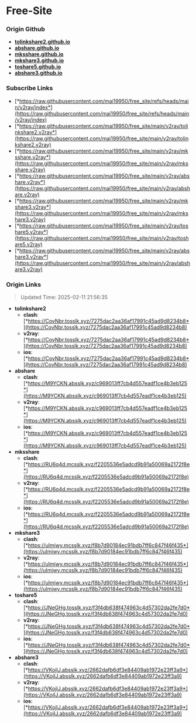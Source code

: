 # Free-Site

### Origin Github

- [**tolinkshare2.github.io**](https://github.com/tolinkshare2/tolinkshare2.github.io)
- [**abshare.github.io**](https://github.com/abshare/abshare.github.io)
- [**mksshare.github.io**](https://github.com/mksshare/mksshare.github.io)
- [**mkshare3.github.io**](https://github.com/mkshare3/mkshare3.github.io)
- [**toshare5.github.io**](https://github.com/toshare5/toshare5.github.io)
- [**abshare3.github.io**](https://github.com/abshare3/abshare3.github.io)

### Subscribe Links

- [*https://raw.githubusercontent.com/mai19950/free_site/refs/heads/main/v2ray/index*](https://raw.githubusercontent.com/mai19950/free_site/refs/heads/main/v2ray/index)
- [*https://raw.githubusercontent.com/mai19950/free_site/main/v2ray/tolinkshare2.v2ray*](https://raw.githubusercontent.com/mai19950/free_site/main/v2ray/tolinkshare2.v2ray)
- [*https://raw.githubusercontent.com/mai19950/free_site/main/v2ray/mksshare.v2ray*](https://raw.githubusercontent.com/mai19950/free_site/main/v2ray/mksshare.v2ray)
- [*https://raw.githubusercontent.com/mai19950/free_site/main/v2ray/abshare.v2ray*](https://raw.githubusercontent.com/mai19950/free_site/main/v2ray/abshare.v2ray)
- [*https://raw.githubusercontent.com/mai19950/free_site/main/v2ray/mkshare3.v2ray*](https://raw.githubusercontent.com/mai19950/free_site/main/v2ray/mkshare3.v2ray)
- [*https://raw.githubusercontent.com/mai19950/free_site/main/v2ray/toshare5.v2ray*](https://raw.githubusercontent.com/mai19950/free_site/main/v2ray/toshare5.v2ray)
- [*https://raw.githubusercontent.com/mai19950/free_site/main/v2ray/abshare3.v2ray*](https://raw.githubusercontent.com/mai19950/free_site/main/v2ray/abshare3.v2ray)

### Origin Links

> Updated Time: 2025-02-11 21:56:35

- **tolinkshare2**
  - **clash**: [*https://CovNbr.tosslk.xyz/7275dac2aa36af17991c45ad9d8234b8*](https://CovNbr.tosslk.xyz/7275dac2aa36af17991c45ad9d8234b8)
  - **v2ray**: [*https://CovNbr.tosslk.xyz/7275dac2aa36af17991c45ad9d8234b8*](https://CovNbr.tosslk.xyz/7275dac2aa36af17991c45ad9d8234b8)
  - **ios**: [*https://CovNbr.tosslk.xyz/7275dac2aa36af17991c45ad9d8234b8*](https://CovNbr.tosslk.xyz/7275dac2aa36af17991c45ad9d8234b8)
- **abshare**
  - **clash**: [*https://M9YCKN.absslk.xyz/c969013ff7cb4d557eadf1ce4b3eb125*](https://M9YCKN.absslk.xyz/c969013ff7cb4d557eadf1ce4b3eb125)
  - **v2ray**: [*https://M9YCKN.absslk.xyz/c969013ff7cb4d557eadf1ce4b3eb125*](https://M9YCKN.absslk.xyz/c969013ff7cb4d557eadf1ce4b3eb125)
  - **ios**: [*https://M9YCKN.absslk.xyz/c969013ff7cb4d557eadf1ce4b3eb125*](https://M9YCKN.absslk.xyz/c969013ff7cb4d557eadf1ce4b3eb125)
- **mksshare**
  - **clash**: [*https://RU6q4d.mcsslk.xyz/f2205536e5adcd9b91a50069a2172f8e*](https://RU6q4d.mcsslk.xyz/f2205536e5adcd9b91a50069a2172f8e)
  - **v2ray**: [*https://RU6q4d.mcsslk.xyz/f2205536e5adcd9b91a50069a2172f8e*](https://RU6q4d.mcsslk.xyz/f2205536e5adcd9b91a50069a2172f8e)
  - **ios**: [*https://RU6q4d.mcsslk.xyz/f2205536e5adcd9b91a50069a2172f8e*](https://RU6q4d.mcsslk.xyz/f2205536e5adcd9b91a50069a2172f8e)
- **mkshare3**
  - **clash**: [*https://uImjwy.mcsslk.xyz/f8b7d90184ec91bdb7ff6c847f46f435*](https://uImjwy.mcsslk.xyz/f8b7d90184ec91bdb7ff6c847f46f435)
  - **v2ray**: [*https://uImjwy.mcsslk.xyz/f8b7d90184ec91bdb7ff6c847f46f435*](https://uImjwy.mcsslk.xyz/f8b7d90184ec91bdb7ff6c847f46f435)
  - **ios**: [*https://uImjwy.mcsslk.xyz/f8b7d90184ec91bdb7ff6c847f46f435*](https://uImjwy.mcsslk.xyz/f8b7d90184ec91bdb7ff6c847f46f435)
- **toshare5**
  - **clash**: [*https://JNeGHg.tosslk.xyz/f3f4db638f474963c4d57302da2fe7d0*](https://JNeGHg.tosslk.xyz/f3f4db638f474963c4d57302da2fe7d0)
  - **v2ray**: [*https://JNeGHg.tosslk.xyz/f3f4db638f474963c4d57302da2fe7d0*](https://JNeGHg.tosslk.xyz/f3f4db638f474963c4d57302da2fe7d0)
  - **ios**: [*https://JNeGHg.tosslk.xyz/f3f4db638f474963c4d57302da2fe7d0*](https://JNeGHg.tosslk.xyz/f3f4db638f474963c4d57302da2fe7d0)
- **abshare3**
  - **clash**: [*https://VKojIJ.absslk.xyz/2662dafb6df3e84409ab1972e23ff3a9*](https://VKojIJ.absslk.xyz/2662dafb6df3e84409ab1972e23ff3a9)
  - **v2ray**: [*https://VKojIJ.absslk.xyz/2662dafb6df3e84409ab1972e23ff3a9*](https://VKojIJ.absslk.xyz/2662dafb6df3e84409ab1972e23ff3a9)
  - **ios**: [*https://VKojIJ.absslk.xyz/2662dafb6df3e84409ab1972e23ff3a9*](https://VKojIJ.absslk.xyz/2662dafb6df3e84409ab1972e23ff3a9)
